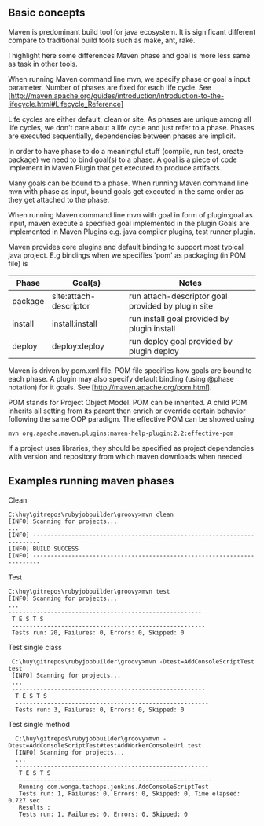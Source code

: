 ## Basic concepts

Maven is predominant build tool for java ecosystem. It is significant different compare to traditional build tools such as make, ant, rake. 

I highlight here some differences Maven phase and goal is more less same as task in other tools. 

When running Maven command line mvn, we specify phase or goal a input parameter. Number of phases are fixed for each life cycle. See [http://maven.apache.org/guides/introduction/introduction-to-the-lifecycle.html#Lifecycle_Reference]

Life cycles are either default, clean or site. As phases are unique among all life cycles, we don't care about a life cycle and just refer to a phase. Phases are executed sequentially,  dependencies between phases are implicit.

In order to have phase to do a meaningful stuff (compile, run test,  create package) we need to bind  goal(s) to a phase. A goal is a piece of code implement in Maven Plugin that get executed to produce artifacts. 

Many goals can be bound to a phase. When running Maven command line mvn with phase as input, bound goals get executed in the same order as they get attached to the phase. 

When running Maven command line mvn with goal in form of plugin:goal as input, maven execute a specified goal implemented in the plugin Goals are implemented in Maven Plugins e.g. java compiler plugins, test runner plugin.

Maven provides core plugins and default binding to support most typical java project. E.g  bindings when we specifies 'pom' as packaging (in POM file) is

 Phase         | Goal(s)                | Notes 
 ------------- |------------------------| --------------------------------------------------
 package       | site:attach-descriptor | run attach-descriptor goal provided by plugin site
 install	      | install:install	       | run install goal provided by plugin install
 deploy	       | deploy:deploy	         | run deploy goal provided by plugin deploy

Maven is driven by pom.xml file. POM file specifies how goals are bound to each phase. A plugin may also specify default binding (using @phase notation) for it goals. See [http://maven.apache.org/pom.html].

POM stands for Project Object Model. POM can be inherited. A child POM inherits all setting from its parent then enrich or override certain behavior following the 
same OOP paradigm. The effective POM can be showed using 

    mvn org.apache.maven.plugins:maven-help-plugin:2.2:effective-pom

If a project uses libraries, they should be specified as project dependencies with version and repository from which maven downloads when needed

## Examples running maven phases

Clean

    C:\huy\gitrepos\rubyjobbuilder\groovy>mvn clean
    [INFO] Scanning for projects...
    ...
    [INFO] ------------------------------------------------------------------------
    [INFO] BUILD SUCCESS
    [INFO] ------------------------------------------------------------------------

Test

    C:\huy\gitrepos\rubyjobbuilder\groovy>mvn test
    [INFO] Scanning for projects...
    ...
    -------------------------------------------------------
     T E S T S
     -------------------------------------------------------
     Tests run: 20, Failures: 0, Errors: 0, Skipped: 0

Test single class 

     C:\huy\gitrepos\rubyjobbuilder\groovy>mvn -Dtest=AddConsoleScriptTest test
     [INFO] Scanning for projects...
     ...
     -------------------------------------------------------
      T E S T S
      -------------------------------------------------------
      Tests run: 3, Failures: 0, Errors: 0, Skipped: 0

Test single method

      C:\huy\gitrepos\rubyjobbuilder\groovy>mvn -Dtest=AddConsoleScriptTest#testAddWorkerConsoleUrl test
      [INFO] Scanning for projects...
      ...
      -------------------------------------------------------
       T E S T S
       -------------------------------------------------------
       Running com.wonga.techops.jenkins.AddConsoleScriptTest
       Tests run: 1, Failures: 0, Errors: 0, Skipped: 0, Time elapsed: 0.727 sec
       Results :
       Tests run: 1, Failures: 0, Errors: 0, Skipped: 0
